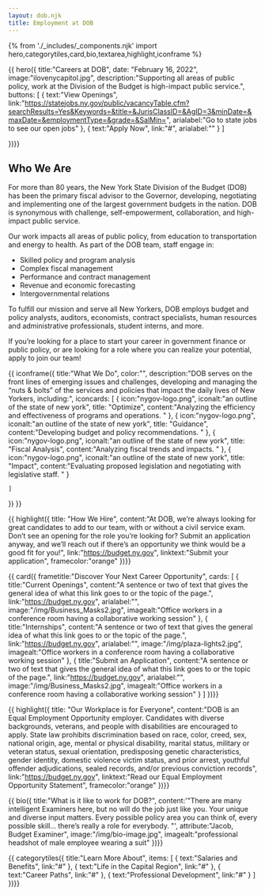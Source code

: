 ```yaml
---
layout: dob.njk
title: Employment at DOB
---
```

{% from './_includes/_components.njk' import hero,categorytiles,card,bio,textarea,highlight,iconframe  %}
                   
{{ hero({ 
    title:"Careers at DOB",
    date: "February 16, 2022",
    image:"ilovenycapitol.jpg",
    description:"Supporting all areas of public policy, work at the Division of the Budget is high-impact public service.",
    buttons: [
        {
            text:"View Openings",
            link:"https://statejobs.ny.gov/public/vacancyTable.cfm?searchResults=Yes&Keywords=&title=&JurisClassID=&AgID=3&minDate=&maxDate=&employmentType=&grade=&SalMin=",
            arialabel:"Go to state jobs to see our open jobs"
        },
        {
            text:"Apply Now",
            link:"#",
            arialabel:""
        }
    ]

})}}

<section class="nysds-textarea my-14 w-11/12 max-w-7xl flex flex-col justify-center m-auto">
<!-- frame heading -->
<h2 class="nysds-text-36 font-extrabold text-center mb-4 w-full text-black">Who We Are</h2>
<p> For more than 80 years, the New York State Division of the Budget (DOB) has been the primary fiscal advisor to the Governor, developing, negotiating and implementing one of the largest government budgets in the nation. DOB is synonymous with challenge, self-empowerment, collaboration, and high-impact public service.</p>
<p> Our work impacts all areas of public policy, from education to transportation and energy to health. As part of the DOB team, staff engage in: </p>

- Skilled policy and program analysis
- Complex fiscal management
- Performance and contract management
- Revenue and economic forecasting
- Intergovernmental relations

<p> To fulfill our mission and serve all New Yorkers, DOB employs budget and policy analysts, auditors, economists, contract specialists, human resources and administrative professionals, student interns, and more. </p>
<p>
If you’re looking for a place to start your career in government finance or public policy, or are looking for a role where you can realize your potential, apply to join our team!
</p>
</section>

{{ iconframe({
    title:"What We Do",
    color:"",
    description:"DOB serves on the front lines of emerging issues and challenges, developing and managing the “nuts & bolts” of the services and policies that impact the daily lives of New Yorkers, including:",
    iconcards: [
        {
            icon:"nygov-logo.png",
            iconalt:"an outline of the state of new york",
            title: "Optimize",
            content:"Analyzing the efficiency and effectiveness of programs and operations. "
        },
        {
            icon:"nygov-logo.png",
            iconalt:"an outline of the state of new york",
            title: "Guidance",
            content:"Developing budget and policy recommendations. "
        },
        {
            icon:"nygov-logo.png",
            iconalt:"an outline of the state of new york",
            title: "Fiscal Analysis",
            content:"Analyzing fiscal trends and impacts. "
        },
        {
            icon:"nygov-logo.png",
            iconalt:"an outline of the state of new york",
            title: "Impact",
            content:"Evaluating proposed legislation and negotiating with legislative staff. "
        }

    ]
})
}}


{{  highlight({
    title: "How We Hire",
    content:"At DOB, we’re always looking for great candidates to add to our team, with or without a civil service exam. Don’t see an opening for the role you’re looking for? Submit an application anyway, and we’ll reach out if there’s an opportunity we think would be a good fit for you!",
    link:"https://budget.ny.gov",
    linktext:"Submit your application",
    framecolor:"orange"
})}}





{{ card({ 
    frametitle:"Discover Your Next Career Opportunity",
    cards: [
        {
           title:"Current Openings",
           content:"A sentence or two of text that gives the general idea of what this link goes to or the topic of the page.",
           link:"https://budget.ny.gov",
           arialabel:"",
           image:"/img/Business_Masks2.jpg",
           imagealt:"Office workers in a conference room having a collaborative working session"
        },
        {
           title:"Internships",
           content:"A sentence or two of text that gives the general idea of what this link goes to or the topic of the page.",
           link:"https://budget.ny.gov",
           arialabel:"",
           image:"/img/plaza-lights2.jpg",
           imagealt:"Office workers in a conference room having a collaborative working session"
        },
        {
           title:"Submit an Application",
           content:"A sentence or two of text that gives the general idea of what this link goes to or the topic of the page.",
           link:"https://budget.ny.gov",
           arialabel:"",
           image:"/img/Business_Masks2.jpg",
           imagealt:"Office workers in a conference room having a collaborative working session"
        }
    ]
})}}


{{  highlight({
    title: "Our Workplace is for Everyone",
    content:"DOB is an Equal Employment Opportunity employer. Candidates with diverse backgrounds, veterans, and people with disabilities are encouraged to apply. State law prohibits discrimination based on race, color, creed, sex, national origin, age, mental or physical disability, marital status, military or veteran status, sexual orientation, predisposing genetic characteristics, gender identity, domestic violence victim status, and prior arrest, youthful offender adjudications, sealed records, and/or previous conviction records",
    link:"https://budget.ny.gov",
    linktext:"Read our Equal Employment Opportunity Statement",
    framecolor:"orange"
})}}

{{ bio({
    title:"What is it like to work for DOB?",
    content:'"There are many intelligent Examiners here, but no will do the job just like you. Your unique and diverse input matters. Every possible policy area you can think of, every possible skill… there’s really a role for everybody. "',
    attribute:"Jacob, Budget Examiner",
    image:"/img/bio-image.jpg",
    imagealt:"professional headshot of male employee wearing a suit"
})}}


{{ categorytiles({ 
    title:"Learn More About",
    items: [
        {
            text:"Salaries and Benefits",
            link:"#"
        },
        {
            text:"Life in the Capital Region",
            link:"#"
        },
        {
            text:"Career Paths",
            link:"#"
        },
        {
            text:"Professional Development",
            link:"#"
        }
    ]
})}}
